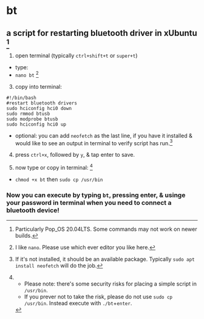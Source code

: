 # bt
## a script for restarting bluetooth driver in xUbuntu [^1]

1. open terminal (typically `ctrl+shift+t` or `super+t`) 

- type:
- `nano bt` [^2]

3. copy into terminal:
``````
#!/bin/bash
#restart bluetooth drivers
sudo hciconfig hci0 down
sudo rmmod btusb
sudo modprobe btusb
sudo hciconfig hci0 up
``````

- optional: you can add `neofetch` as the last line, if you have it installed & would like to see an output in terminal to verify script has run.[^3]


4. press `ctrl+x`, followed by `y`, & tap enter to save.

5. now type or copy in terminal: [^4]

- `chmod +x bt` then `sudo cp /usr/bin`

### Now you can execute by typing `bt`, pressing enter, & usinge your password in terminal when you need to connect a bluetooth device!


[^1]: Particularly Pop_OS 20.04LTS. Some commands may not work on newer builds.
[^2]: I like `nano`. Please use which ever editor you like here.
[^3]: If it's not installed, it should be an available package. Typically `sudo apt install neofetch` will do the job.
[^4]:- Please note: there's some security risks for placing a simple script in `/usr/bin`.
    * If you prever not to take the risk, please do not use `sudo cp /usr/bin`. Instead execute with `./bt`+`enter`.
